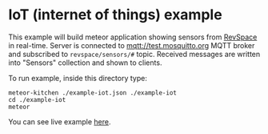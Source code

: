 IoT (internet of things) example
================================

This example will build meteor application showing sensors from <a href="https://revspace.nl">RevSpace</a> in real-time.
Server is connected to <a href="http://test.mosquitto.org">mqtt://test.mosquitto.org</a> MQTT broker and subscribed to `revspace/sensors/#` topic.
Received messages are written into "Sensors" collection and shown to clients.

To run example, inside this directory type:

```
meteor-kitchen ./example-iot.json ./example-iot
cd ./example-iot
meteor
```

You can see live example <a href="http://generator-iot.meteor.com" target="_blank">here</a>.
